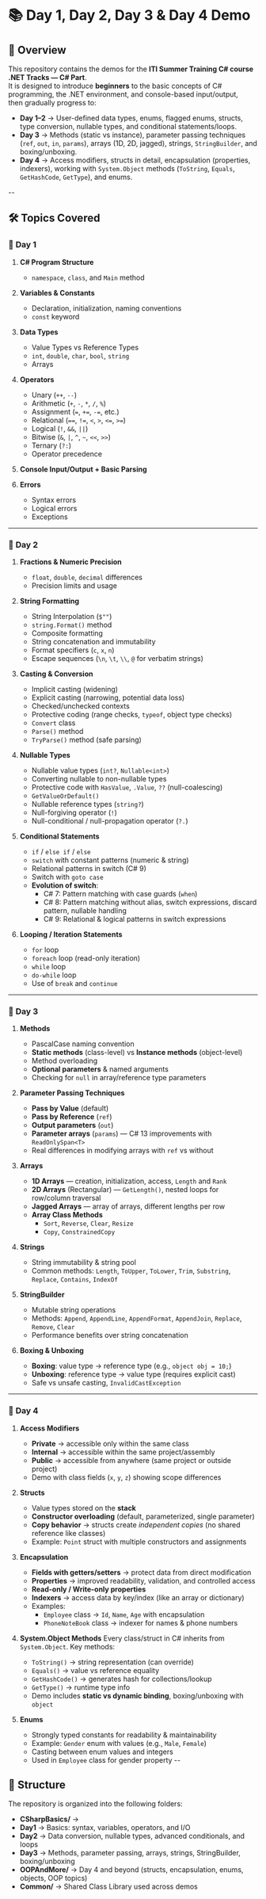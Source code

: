 # 📚 Day 1, Day 2, Day 3 & Day 4 Demo

## 📌 Overview
This repository contains the demos for the **ITI Summer Training C# course .NET Tracks — C# Part**.  
It is designed to introduce **beginners** to the basic concepts of C# programming, the .NET environment, and console-based input/output,  
then gradually progress to:

- **Day 1–2** → User-defined data types, enums, flagged enums, structs, type conversion, nullable types, and conditional statements/loops.  
- **Day 3** → Methods (static vs instance), parameter passing techniques (`ref`, `out`, `in`, `params`), arrays (1D, 2D, jagged), strings, `StringBuilder`, and boxing/unboxing.  
- **Day 4** → Access modifiers, structs in detail, encapsulation (properties, indexers), working with `System.Object` methods (`ToString`, `Equals`, `GetHashCode`, `GetType`), and enums.  

--

## 🛠 Topics Covered

### 📅 **Day 1**
1. **C# Program Structure**
   - `namespace`, `class`, and `Main` method

2. **Variables & Constants**
   - Declaration, initialization, naming conventions  
   - `const` keyword

3. **Data Types**
   - Value Types vs Reference Types  
   - `int`, `double`, `char`, `bool`, `string`  
   - Arrays

4. **Operators**
   - Unary (`++`, `--`)
   - Arithmetic (`+`, `-`, `*`, `/`, `%`)
   - Assignment (`=`, `+=`, `-=`, etc.)
   - Relational (`==`, `!=`, `<`, `>`, `<=`, `>=`)
   - Logical (`!`, `&&`, `||`)
   - Bitwise (`&`, `|`, `^`, `~`, `<<`, `>>`)
   - Ternary (`?:`)
   - Operator precedence

5. **Console Input/Output + Basic Parsing**

6. **Errors**
   - Syntax errors  
   - Logical errors  
   - Exceptions

---

### 📅 **Day 2**
1. **Fractions & Numeric Precision**
   - `float`, `double`, `decimal` differences
   - Precision limits and usage

2. **String Formatting**
   - String Interpolation (`$""`)
   - `string.Format()` method
   - Composite formatting
   - String concatenation and immutability
   - Format specifiers (`c`, `x`, `n`)
   - Escape sequences (`\n`, `\t`, `\\`, `@` for verbatim strings)

3. **Casting & Conversion**
   - Implicit casting (widening)
   - Explicit casting (narrowing, potential data loss)
   - Checked/unchecked contexts
   - Protective coding (range checks, `typeof`, object type checks)
   - `Convert` class
   - `Parse()` method
   - `TryParse()` method (safe parsing)

4. **Nullable Types**
   - Nullable value types (`int?`, `Nullable<int>`)
   - Converting nullable to non-nullable types
   - Protective code with `HasValue`, `.Value`, `??` (null-coalescing)
   - `GetValueOrDefault()`
   - Nullable reference types (`string?`)
   - Null-forgiving operator (`!`)
   - Null-conditional / null-propagation operator (`?.`)

5. **Conditional Statements**
   - `if` / `else if` / `else`
   - `switch` with constant patterns (numeric & string)
   - Relational patterns in switch (C# 9)
   - Switch with `goto case`
   - **Evolution of switch**:
     - C# 7: Pattern matching with case guards (`when`)
     - C# 8: Pattern matching without alias, switch expressions, discard pattern, nullable handling
     - C# 9: Relational & logical patterns in switch expressions

6. **Looping / Iteration Statements**
   - `for` loop
   - `foreach` loop (read-only iteration)
   - `while` loop
   - `do-while` loop
   - Use of `break` and `continue`

---

### 📅 **Day 3**
1. **Methods**
   - PascalCase naming convention  
   - **Static methods** (class-level) vs **Instance methods** (object-level)
   - Method overloading
   - **Optional parameters** & named arguments
   - Checking for `null` in array/reference type parameters

2. **Parameter Passing Techniques**
   - **Pass by Value** (default)
   - **Pass by Reference** (`ref`)
   - **Output parameters** (`out`)
   - **Parameter arrays** (`params`) — C# 13 improvements with `ReadOnlySpan<T>`
   - Real differences in modifying arrays with `ref` vs without

3. **Arrays**
   - **1D Arrays** — creation, initialization, access, `Length` and `Rank`
   - **2D Arrays** (Rectangular) — `GetLength()`, nested loops for row/column traversal
   - **Jagged Arrays** — array of arrays, different lengths per row
   - **Array Class Methods**
     - `Sort`, `Reverse`, `Clear`, `Resize`
     - `Copy`, `ConstrainedCopy`

4. **Strings**
   - String immutability & string pool
   - Common methods: `Length`, `ToUpper`, `ToLower`, `Trim`, `Substring`, `Replace`, `Contains`, `IndexOf`

5. **StringBuilder**
   - Mutable string operations
   - Methods: `Append`, `AppendLine`, `AppendFormat`, `AppendJoin`, `Replace`, `Remove`, `Clear`
   - Performance benefits over string concatenation

6. **Boxing & Unboxing**
   - **Boxing**: value type → reference type (e.g., `object obj = 10;`)
   - **Unboxing**: reference type → value type (requires explicit cast)
   - Safe vs unsafe casting, `InvalidCastException`

---
### 📅 **Day 4**

1. **Access Modifiers**
   - **Private** → accessible only within the same class
   - **Internal** → accessible within the same project/assembly
   - **Public** → accessible from anywhere (same project or outside project)
   - Demo with class fields (`x`, `y`, `z`) showing scope differences  

2. **Structs**
   - Value types stored on the **stack**
   - **Constructor overloading** (default, parameterized, single parameter)
   - **Copy behavior** → structs create *independent copies* (no shared reference like classes)
   - Example: `Point` struct with multiple constructors and assignments  

3. **Encapsulation**
   - **Fields with getters/setters** → protect data from direct modification
   - **Properties** → improved readability, validation, and controlled access  
   - **Read-only / Write-only properties**
   - **Indexers** → access data by key/index (like an array or dictionary)  
   - Examples:
     - `Employee` class → `Id`, `Name`, `Age` with encapsulation
     - `PhoneNoteBook` class → indexer for names & phone numbers  

4. **System.Object Methods**
   Every class/struct in C# inherits from `System.Object`. Key methods:
   - `ToString()` → string representation (can override)
   - `Equals()` → value vs reference equality
   - `GetHashCode()` → generates hash for collections/lookup
   - `GetType()` → runtime type info  
   - Demo includes **static vs dynamic binding**, boxing/unboxing with `object`  

5. **Enums**
   - Strongly typed constants for readability & maintainability
   - Example: `Gender` enum with values (e.g., `Male`, `Female`)
   - Casting between enum values and integers
   - Used in `Employee` class for gender property
--
 
## 📂 Structure
The repository is organized into the following folders:

- **CSharpBasics/** →
-  **Day1** → Basics: syntax, variables, operators, and I/O  
-  **Day2** → Data conversion, nullable types, advanced conditionals, and loops  
-  **Day3** → Methods, parameter passing, arrays, strings, StringBuilder, boxing/unboxing
- **OOPAndMore/** → Day 4 and beyond (structs, encapsulation, enums, objects, OOP topics)  
- **Common/** → Shared Class Library used across demos  
